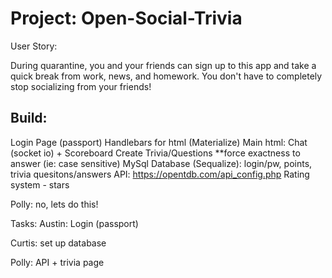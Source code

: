 # Project: Open-Social-Trivia 

User Story:

During quarantine, you and your friends can sign up to this app and take a quick break from work, news, and homework. You don't have to completely stop socializing from your friends!

## Build:
Login Page (passport)
Handlebars for html (Materialize)
    Main html: Chat (socket io) + Scoreboard 
    Create Trivia/Questions
    **force exactness to answer (ie: case sensitive)
MySql Database (Sequalize): login/pw, points, trivia quesitons/answers
API: https://opentdb.com/api_config.php
Rating system - stars

Polly: no, lets do this!


Tasks:
Austin: Login (passport)

Curtis: set up database 

Polly: API + trivia page
